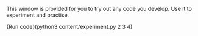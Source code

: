 This window is provided for you to try out any code you develop. Use it to experiment and practise.

{Run code}(python3 content/experiment.py 2 3 4)
